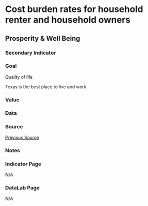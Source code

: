 # Cost burden rates for household renter and household owners

## Prosperity & Well Being

### Secondary Indicator

### **Goal**

Quality of life

Texas is the best place to live and work

### Value


### Data


### Source

[Previous Source](https://www.jchs.harvard.edu/state-nations-housing-2019)

### Notes

### Indicator Page

N/A

### DataLab Page

N/A